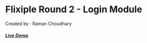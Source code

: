 # Flixiple Round 2 - Login Module

Created by : Raman Choudhary
##### [Live Demo](https://demp-app-codians.herokuapp.com/)
